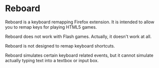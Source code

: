 Reboard
=======

Reboard is a keyboard remapping Firefox extension. It is intended to allow you to remap keys for playing HTML5 games.

Reboard does not work with Flash games. Actually, it doesn't work at all.

Reboard is not designed to remap keyboard shortcuts.

Reboard simulates certain keyboard related events, but it cannot simulate actually typing text into a textbox or input box.
